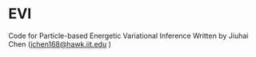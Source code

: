 # EVI
Code for Particle-based Energetic Variational Inference
Written by Jiuhai Chen (jchen168@hawk.iit.edu )
